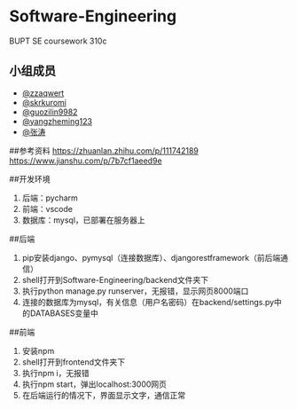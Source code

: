 # Software-Engineering
BUPT SE coursework 310c
## 小组成员
- [@zzaqwert](https://github.com/zza1999)
- [@skrkuromi](https://github.com/skrkuromi)
- [@guozilin9982](https://github.com/guozilin9982)
- [@yangzheming123](https://github.com/yangzheming123)
- [@张涛](https://github.com/zt2298585463)


##参考资料
https://zhuanlan.zhihu.com/p/111742189
https://www.jianshu.com/p/7b7cf1aeed9e

##开发环境
1. 后端：pycharm
2. 前端：vscode
3. 数据库：mysql，已部署在服务器上

##后端
1. pip安装django、pymysql（连接数据库）、djangorestframework（前后端通信）
2. shell打开到Software-Engineering/backend文件夹下
3. 执行python manage.py runserver，无报错，显示网页8000端口
4. 连接的数据库为mysql，有关信息（用户名密码）在backend/settings.py中的DATABASES变量中

##前端
1. 安装npm
2. shell打开到frontend文件夹下
3. 执行npm i，无报错
4. 执行npm start，弹出localhost:3000网页
5. 在后端运行的情况下，界面显示文字，通信正常